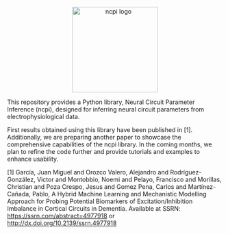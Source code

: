 <p align="center">
  <img src="img/ncpi_logo.png" alt="ncpi logo" width="200">
</p>

This repository provides a Python library, Neural Circuit Parameter Inference (ncpi), designed for inferring neural circuit parameters from electrophysiological data.

First results obtained using this library have been published in [1]. Additionally, we are preparing another paper to showcase the comprehensive capabilities of the ncpi library. In the coming months, we plan to refine the code further and provide tutorials and examples to enhance usability.

[1] García, Juan Miguel and Orozco Valero, Alejandro and Rodríguez-González, Victor and Montobbio, Noemi and Pelayo, Francisco and Morillas, Christian and Poza Crespo, Jesus and Gomez Pena, Carlos and Martínez-Cañada, Pablo, A Hybrid Machine Learning and Mechanistic Modelling Approach for Probing Potential Biomarkers of Excitation/Inhibition Imbalance in Cortical Circuits in Dementia. Available at SSRN: https://ssrn.com/abstract=4977918 or http://dx.doi.org/10.2139/ssrn.4977918
